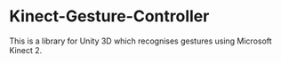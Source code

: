 # Kinect-Gesture-Controller
This is a library for Unity 3D which recognises gestures using Microsoft Kinect 2.
